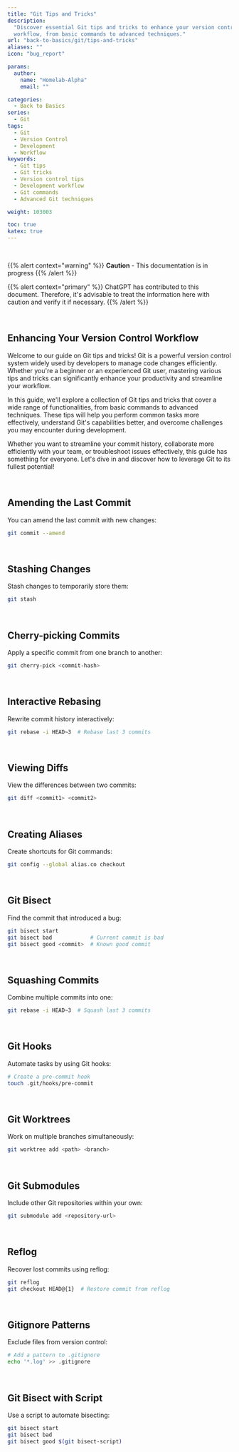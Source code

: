 ```yaml
---
title: "Git Tips and Tricks"
description:
  "Discover essential Git tips and tricks to enhance your version control
  workflow, from basic commands to advanced techniques."
url: "back-to-basics/git/tips-and-tricks"
aliases: ""
icon: "bug_report"

params:
  author:
    name: "Homelab-Alpha"
    email: ""

categories:
  - Back to Basics
series:
  - Git
tags:
  - Git
  - Version Control
  - Development
  - Workflow
keywords:
  - Git tips
  - Git tricks
  - Version control tips
  - Development workflow
  - Git commands
  - Advanced Git techniques

weight: 103003

toc: true
katex: true
---
```


<br />

{{% alert context="warning" %}}
**Caution** - This documentation is in progress
{{% /alert %}}

{{% alert context="primary" %}}
ChatGPT has contributed to this
document. Therefore, it's advisable to treat the information here with caution
and verify it if necessary.
{{% /alert %}}

<br />

## Enhancing Your Version Control Workflow

Welcome to our guide on Git tips and tricks! Git is a powerful version control
system widely used by developers to manage code changes efficiently. Whether
you're a beginner or an experienced Git user, mastering various tips and tricks
can significantly enhance your productivity and streamline your workflow.

In this guide, we'll explore a collection of Git tips and tricks that cover a
wide range of functionalities, from basic commands to advanced techniques. These
tips will help you perform common tasks more effectively, understand Git's
capabilities better, and overcome challenges you may encounter during
development.

Whether you want to streamline your commit history, collaborate more efficiently
with your team, or troubleshoot issues effectively, this guide has something for
everyone. Let's dive in and discover how to leverage Git to its fullest
potential!

<br />

## Amending the Last Commit

You can amend the last commit with new changes:

```bash
git commit --amend
```

<br />

## Stashing Changes

Stash changes to temporarily store them:

```bash
git stash
```

<br />

## Cherry-picking Commits

Apply a specific commit from one branch to another:

```bash
git cherry-pick <commit-hash>
```

<br />

## Interactive Rebasing

Rewrite commit history interactively:

```bash
git rebase -i HEAD~3  # Rebase last 3 commits
```

<br />

## Viewing Diffs

View the differences between two commits:

```bash
git diff <commit1> <commit2>
```

<br />

## Creating Aliases

Create shortcuts for Git commands:

```bash
git config --global alias.co checkout
```

<br />

## Git Bisect

Find the commit that introduced a bug:

```bash
git bisect start
git bisect bad            # Current commit is bad
git bisect good <commit>  # Known good commit
```

<br />

## Squashing Commits

Combine multiple commits into one:

```bash
git rebase -i HEAD~3  # Squash last 3 commits
```

<br />

## Git Hooks

Automate tasks by using Git hooks:

```bash
# Create a pre-commit hook
touch .git/hooks/pre-commit
```

<br />

## Git Worktrees

Work on multiple branches simultaneously:

```bash
git worktree add <path> <branch>
```

<br />

## Git Submodules

Include other Git repositories within your own:

```bash
git submodule add <repository-url>
```

<br />

## Reflog

Recover lost commits using reflog:

```bash
git reflog
git checkout HEAD@{1}  # Restore commit from reflog
```

<br />

## Gitignore Patterns

Exclude files from version control:

```bash
# Add a pattern to .gitignore
echo '*.log' >> .gitignore
```

<br />

## Git Bisect with Script

Use a script to automate bisecting:

```bash
git bisect start
git bisect bad
git bisect good $(git bisect-script)
```
